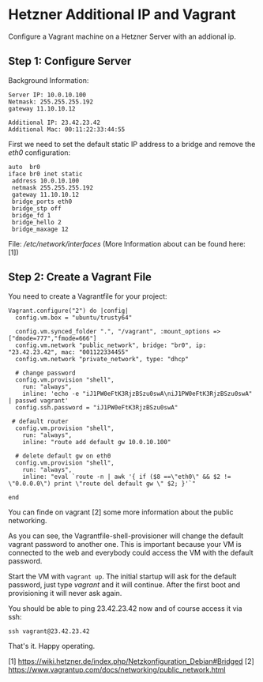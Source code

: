 # Hetzner Additional IP and Vagrant
Configure a Vagrant machine on a Hetzner Server with an addional ip.

## Step 1: Configure Server
Background Information:

```
Server IP: 10.0.10.100
Netmask: 255.255.255.192
gateway 11.10.10.12

Additional IP: 23.42.23.42
Additional Mac: 00:11:22:33:44:55
```

First we need to set the default static IP address to a bridge and remove the _eth0_ configuration:

```
auto  br0
iface br0 inet static
 address 10.0.10.100
 netmask 255.255.255.192
 gateway 11.10.10.12
 bridge_ports eth0
 bridge_stp off
 bridge_fd 1
 bridge_hello 2
 bridge_maxage 12
```
File: _/etc/network/interfaces_
(More Information about can be found here: [1])

## Step 2: Create a Vagrant File

You need to create a Vagrantfile for your project:

```
Vagrant.configure("2") do |config|
  config.vm.box = "ubuntu/trusty64"

  config.vm.synced_folder ".", "/vagrant", :mount_options => ["dmode=777","fmode=666"]
  config.vm.network "public_network", bridge: "br0", ip: "23.42.23.42", mac: "001122334455"
  config.vm.network "private_network", type: "dhcp"

  # change password
  config.vm.provision "shell",
    run: "always",
    inline: 'echo -e "iJ1PW0eFtK3RjzBSzu0swA\niJ1PW0eFtK3RjzBSzu0swA" | passwd vagrant'
  config.ssh.password = "iJ1PW0eFtK3RjzBSzu0swA"

 # default router
  config.vm.provision "shell",
    run: "always",
    inline: "route add default gw 10.0.10.100"

  # delete default gw on eth0
  config.vm.provision "shell",
    run: "always",
    inline: "eval `route -n | awk '{ if ($8 ==\"eth0\" && $2 != \"0.0.0.0\") print \"route del default gw \" $2; }'`"

end
```
You can finde on vagrant [2] some more information about the public networking.

As you can see, the Vagrantfile-shell-provisioner will change the default vagrant password to another one. This is important because your VM is connected to the web and everybody could access the VM with the default password.

Start the VM with ```vagrant up```. The initial startup will ask for the default password, just type _vagrant_ and it will continue. After the first boot and provisioning it will never ask again.

You should be able to ping 23.42.23.42 now and of course access it via ssh: 
```
ssh vagrant@23.42.23.42
```

That's it. Happy operating.


[1] https://wiki.hetzner.de/index.php/Netzkonfiguration_Debian#Bridged
[2] https://www.vagrantup.com/docs/networking/public_network.html

